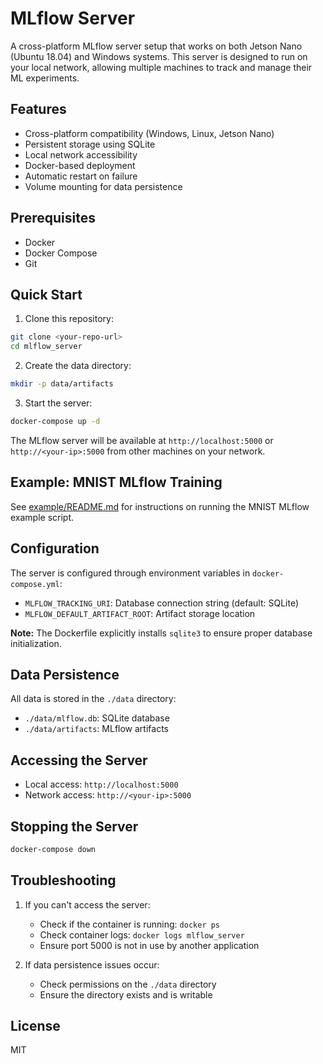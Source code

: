 # MLflow Server

A cross-platform MLflow server setup that works on both Jetson Nano (Ubuntu 18.04) and Windows systems. This server is designed to run on your local network, allowing multiple machines to track and manage their ML experiments.

## Features

- Cross-platform compatibility (Windows, Linux, Jetson Nano)
- Persistent storage using SQLite
- Local network accessibility
- Docker-based deployment
- Automatic restart on failure
- Volume mounting for data persistence

## Prerequisites

- Docker
- Docker Compose
- Git

## Quick Start

1. Clone this repository:
```bash
git clone <your-repo-url>
cd mlflow_server
```

2. Create the data directory:
```bash
mkdir -p data/artifacts
```

3. Start the server:
```bash
docker-compose up -d
```

The MLflow server will be available at `http://localhost:5000` or `http://<your-ip>:5000` from other machines on your network.

## Example: MNIST MLflow Training

See [example/README.md](example/README.md) for instructions on running the MNIST MLflow example script.

## Configuration

The server is configured through environment variables in `docker-compose.yml`:

- `MLFLOW_TRACKING_URI`: Database connection string (default: SQLite)
- `MLFLOW_DEFAULT_ARTIFACT_ROOT`: Artifact storage location

**Note:** The Dockerfile explicitly installs `sqlite3` to ensure proper database initialization.

## Data Persistence

All data is stored in the `./data` directory:
- `./data/mlflow.db`: SQLite database
- `./data/artifacts`: MLflow artifacts

## Accessing the Server

- Local access: `http://localhost:5000`
- Network access: `http://<your-ip>:5000`

## Stopping the Server

```bash
docker-compose down
```

## Troubleshooting

1. If you can't access the server:
   - Check if the container is running: `docker ps`
   - Check container logs: `docker logs mlflow_server`
   - Ensure port 5000 is not in use by another application

2. If data persistence issues occur:
   - Check permissions on the `./data` directory
   - Ensure the directory exists and is writable

## License

MIT